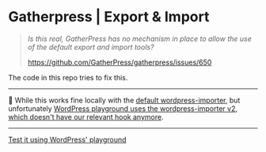 # Gatherpress | Export & Import

> *Is this real, GatherPress has no mechanism in place to allow the use of the default export and import tools?*
>
> https://github.com/GatherPress/gatherpress/issues/650

The code in this repo tries to fix this.

---

🐛 While this works fine locally with the [default wordpress-importer](https://github.com/WordPress/wordpress-importer), but unfortunately [WordPress playground uses the wordpress-importer v2](https://github.com/WordPress/wordpress-playground/issues/1358), [which doesn't have our relevant hook anymore](https://github.com/humanmade/WordPress-Importer/issues/93).

---

[Test it using WordPress' playground
](https://playground.wordpress.net/builder/builder.html?blueprint-url=https://raw.githubusercontent.com/carstingaxion/gatherpress-export-import/main/gatherpress-export-import-blueprint.json)
